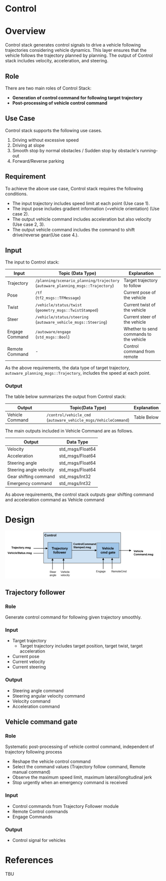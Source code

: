 # Control

# Overview

Control stack generates control signals to drive a vehicle following trajectories considering vehicle dynamics.
This layer ensures that the vehicle follows the trajectory planned by planning.
The output of Control stack includes velocity, acceleration, and steering.

## Role

There are two main roles of Control Stack:

- **Generation of control command for following target trajectory**
- **Post-processing of vehicle control command**

## Use Case

Control stack supports the following use cases.

1. Driving without excessive speed
2. Driving at slope
3. Smooth stop by normal obstacles / Sudden stop by obstacle's running-out
4. Forward/Reverse parking

## Requirement

To achieve the above use case, Control stack requires the following conditions.

- The input trajectory includes speed limit at each point (Use case 1).
- The input pose includes gradient information (=vehicle orientation) (Use case 2).
- The output vehicle command includes acceleration but also velocity (Use case 2, 3).
- The output vehicle command includes the command to shift drive/reverse gear(Use case 4.).

## Input

The input to Control stack:

| Input          | Topic (Data Type)                                                                   | Explanation                             |
| -------------- | ----------------------------------------------------------------------------------- | --------------------------------------- |
| Trajectory     | `/planning/scenario_planning/trajectory` <br>(`autoware_planning_msgs::Trajectory`) | Target trajectory to follow             |
| Pose           | `/tf` <br>(`tf2_msgs::TFMessage`)                                                   | Current pose of the vehicle             |
| Twist          | `/vehicle/status/twist` <br> (`geometry_msgs::TwistStamped`)                        | Current twist of the vehicle            |
| Steer          | `/vehicle/status/steering`<br>(`autoware_vehicle_msgs::Steering`)                   | Current steer of the vehicle            |
| Engage Command | `/autoware/engage`<br>(`std_msgs::Bool`)                                            | Whether to send commands to the vehicle |
| Remote Command | -                                                                                   | Control command from remote             |

As the above requirements, the data type of target trajectory, `autoware_planning_msgs::Trajectory`, includes the speed at each point.

### Output

The table below summarizes the output from Control stack:

| Output          | Topic(Data Type)                                                   | Explanation |
| --------------- | ------------------------------------------------------------------ | ----------- |
| Vehicle Command | `/control/vehicle_cmd`<br>(`autoware_vehicle_msgs/VehicleCommand`) | Table Below |

The main outputs included in Vehicle Command are as follows.

| Output                  | Data Type        |
| ----------------------- | ---------------- |
| Velocity                | std_msgs/Float64 |
| Acceleration            | std_msgs/Float64 |
| Steering angle          | std_msgs/Float64 |
| Steering angle velocity | std_msgs/Float64 |
| Gear shifting command   | std_msgs/Int32   |
| Emergency command       | std_msgs/Int32   |

As above requirements, the control stack outputs gear shifting command and acceleration command as Vehicle command

# Design

![ControlOverview](/docs/images/architecture-control-overview.svg)

## Trajectory follower

### Role

Generate control command for following given trajectory smoothly.

### Input

- Target trajectory
  - Target trajectory includes target position, target twist, target acceleration
- Current pose
- Current velocity
- Current steering

### Output

- Steering angle command
- Steering angular velocity command
- Velocity command
- Acceleration command

## Vehicle command gate

### Role

Systematic post-processing of vehicle control command, independent of trajectory following process

- Reshape the vehicle control command
- Select the command values (Trajectory follow command, Remote manual command)
- Observe the maximum speed limit, maximum lateral/longitudinal jerk
- Stop urgently when an emergency command is received

### Input

- Control commands from Trajectory Follower module
- Remote Control commands
- Engage Commands

### Output

- Control signal for vehicles

# References

TBU
